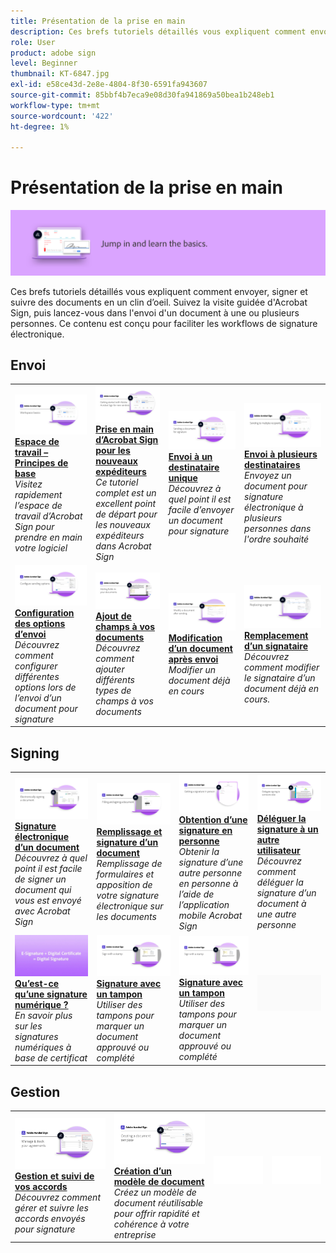 ```yaml
---
title: Présentation de la prise en main
description: Ces brefs tutoriels détaillés vous expliquent comment envoyer, signer et suivre des documents en un clin d’oeil
role: User
product: adobe sign
level: Beginner
thumbnail: KT-6847.jpg
exl-id: e58ce43d-2e8e-4804-8f30-6591fa943607
source-git-commit: 85bbf4b7eca9e08d30fa941869a50bea1b248eb1
workflow-type: tm+mt
source-wordcount: '422'
ht-degree: 1%

---
```


# Présentation de la prise en main

![Image de prise en main Sign](../assets/Hero-GettingStarted.png)

Ces brefs tutoriels détaillés vous expliquent comment envoyer, signer et suivre des documents en un clin d’oeil. Suivez la visite guidée d&#39;Acrobat Sign, puis lancez-vous dans l&#39;envoi d&#39;un document à une ou plusieurs personnes. Ce contenu est conçu pour faciliter les workflows de signature électronique.

## Envoi

<table style="table-layout:fixed">
<tr>
 <td>
    <a href="quick-tour.md">
      <img alt="Espace de travail – Principes de base" src="../assets/workspace_1280.png" />
    </a>
    <div>
    <a href="quick-tour.md"><strong>Espace de travail – Principes de base</strong></a>
    </div>
    <em>Visitez rapidement l’espace de travail d’Acrobat Sign pour prendre en main votre logiciel</em>
    <br>
  </td>
  <td>
    <a href="new-sender.md">
      <img alt="Prise en main d’Acrobat Sign pour les nouveaux expéditeurs" src="../assets/gettingstartednew.png" />
    </a>
    <div>
    <a href="new-sender.md"><strong>Prise en main d’Acrobat Sign pour les nouveaux expéditeurs</strong></a>
    </div>
    <em>Ce tutoriel complet est un excellent point de départ pour les nouveaux expéditeurs dans Acrobat Sign</em>
    <br>
  </td>
  <td>
    <a href="send-to-single-recipient.md">
      <img alt="Envoi à un destinataire unique" src="../assets/Send-to-single-recipient.png" />
    </a>
    <div>
    <a href="send-to-single-recipient.md"><strong>Envoi à un destinataire unique</strong></a>
    </div>
    <em>Découvrez à quel point il est facile d’envoyer un document pour signature</em>
    <br>
  </td>
  <td>
    <a href="send-to-multiple-recipients.md">
      <img alt="Envoi à plusieurs destinataires" src="../assets/Sending-to-multiple-recipients.png" />
    </a>
    <div>
    <a href="send-to-multiple-recipients.md"><strong>Envoi à plusieurs destinataires</strong></a>
    </div>
    <em>Envoyez un document pour signature électronique à plusieurs personnes dans l'ordre souhaité</em>
    <br>
  </td>
</tr>
<tr>
  <td>
    <a href="sending-options.md">
      <img alt="Configuration des options d’envoi" src="../assets/Sendingoptions.png" />
    </a>
    <div>
    <a href="sending-options.md"><strong>Configuration des options d’envoi</strong></a>
    </div>
    <em>Découvrez comment configurer différentes options lors de l’envoi d’un document pour signature</em>
    <br>
  </td>
  <td>
    <a href="adding-fields.md">
      <img alt="Ajout de champs à vos documents" src="../assets/AddingFields.png" />
    </a>
    <div>
    <a href="adding-fields.md"><strong>Ajout de champs à vos documents</strong></a>
    </div>
    <em>Découvrez comment ajouter différents types de champs à vos documents</em>
    <br>
  </td>
  <td>
    <a href="modify-in-flight.md">
      <img alt="Modification d’un document après envoi" src="../assets/Modifying-sending.png" />
    </a>
    <div>
    <a href="modify-in-flight.md"><strong>Modification d’un document après envoi</strong></a>
    </div>
    <em>Modifier un document déjà en cours</em>
    <br>
  </td>
  <td>
    <a href="replace-signer.md">
      <img alt="Remplacement d’un signataire" src="../assets/replace-signer.png" />
    </a>
    <div>
    <a href="replace-signer.md"><strong>Remplacement d’un signataire</strong></a>
    </div>
    <em>Découvrez comment modifier le signataire d’un document déjà en cours.</em>
     <br>
  </td>
</tr>
</table>

## Signing

<table style="table-layout:fixed">
<tr>
  <td>
    <a href="electronically-sign-a-document.md">
      <img alt="Signature électronique d’un document" src="../assets/Electronically-sign.png" />
    </a>
    <div>
    <a href="electronically-sign-a-document.md"><strong>Signature électronique d’un document</strong></a>
    </div>
    <em>Découvrez à quel point il est facile de signer un document qui vous est envoyé avec Acrobat Sign</em>
    <br>
  </td>
  <td>
    <a href="fill-and-sign.md">
      <img alt="Remplissage et signature d’un document" src="../assets/FillandSign.png" />
    </a>
    <div>
    <a href="fill-and-sign.md"><strong>Remplissage et signature d’un document</strong></a>
    </div>
    <em>Remplissage de formulaires et apposition de votre signature électronique sur les documents</em>
    <br>
  </td>
  <td>
    <a href="sign-in-person.md">
      <img alt="Obtention d’une signature en personne" src="../assets/In-person.png" />
    </a>
    <div>
    <a href="sign-in-person.md"><strong>Obtention d’une signature en personne</strong></a>
    </div>
    <em>Obtenir la signature d’une autre personne en personne à l’aide de l’application mobile Acrobat Sign</em>
    <br>
  </td>
  <td>
    <a href="delegate-signing.md">
      <img alt="Déléguer la signature à un autre utilisateur" src="../assets/Delegatesigning.png" />
    </a>
    <div>
    <a href="delegate-signing.md"><strong>Déléguer la signature à un autre utilisateur</strong></a>
    </div>
    <em>Découvrez comment déléguer la signature d’un document à une autre personne</em>
    <br>
  </td>
</tr>
<tr>
  <td>
    <a href="sign-with-a-digital-signature.md">
      <img alt="Qu’est-ce qu’une signature numérique ?" src="../assets/Whatisdigsig_1280.jpg" />
    </a>
    <div>
    <a href="sign-with-a-digital-signature.md"><strong>Qu’est-ce qu’une signature numérique ?</strong></a>
    </div>
    <em>En savoir plus sur les signatures numériques à base de certificat</em>
    <br>
  </td>
  <td>
    <a href="sign-with-a-stamp.md">
      <img alt="Signature avec un tampon" src="../assets/Stamp.png" />
    </a>
    <div>
    <a href="sign-with-a-stamp.md"><strong>Signature avec un tampon</strong></a>
    </div>
    <em>Utiliser des tampons pour marquer un document approuvé ou complété</em>
     <br>
  </td> 
  <td>
    <a href="sign-with-a-stamp.md">
      <img alt="Signature avec un tampon" src="../assets/Stamp.png" />
    </a>
    <div>
    <a href="sign-with-a-stamp.md"><strong>Signature avec un tampon</strong></a>
    </div>
    <em>Utiliser des tampons pour marquer un document approuvé ou complété</em>
     <br>
  </td>
  <td>
    <img alt="Espaceur" src="../assets/Grayspacer.png" />
    <div>
    <br>
  </td>
</tr>  
</table>

## Gestion

<table style="table-layout:fixed">
<tr>
  <td>
    <a href="manage-and-track.md">
      <img alt="Gestion et suivi de vos accords" src="../assets/Manage_1280.png" />
    </a>
    <div>
    <a href="manage-and-track.md"><strong>Gestion et suivi de vos accords</strong></a>
    </div>
    <em>Découvrez comment gérer et suivre les accords envoyés pour signature</em>
    <br>
  </td>
  <td>
    <a href="../sign-advanced-users/create-a-template.md">
      <img alt="Création d’un modèle de document" src="../assets/Template.png" />
    </a>
    <div>
    <a href="../sign-advanced-users/create-a-template.md"><strong>Création d’un modèle de document</strong></a>
    </div>
    <em>Créez un modèle de document réutilisable pour offrir rapidité et cohérence à votre entreprise</em>
    <br>
  </td>
  <td>
    <img alt="Espaceur" src="../assets/Whitespacer.png" />
    <div>
    <br>
  </td>
  <td>
    <img alt="Espaceur" src="../assets/Whitespacer.png" />
    <div>
    <br>
  </td>
</tr>
</table>

